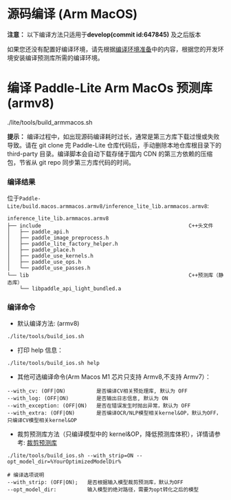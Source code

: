 # 源码编译 (Arm MacOS)

**注意：** 以下编译方法只适用于**develop(commit id:647845)** 及之后版本

如果您还没有配置好编译环境，请先根据[编译环境准备](compile_env.html#mac-os)中的内容，根据您的开发环境安装编译预测库所需的编译环境。

# 编译 Paddle-Lite Arm MacOs 预测库 (armv8)

./lite/tools/build_armmacos.sh

**提示：** 编译过程中，如出现源码编译耗时过长，通常是第三方库下载过慢或失败导致。请在 git clone 完 Paddle-Lite 仓库代码后，手动删除本地仓库根目录下的 third-party 目录。编译脚本会自动下载存储于国内 CDN 的第三方依赖的压缩包，节省从 git repo 同步第三方库代码的时间。

### 编译结果

位于`Paddle-Lite/build.macos.armmacos.armv8/inference_lite_lib.armmacos.armv8`:

```shell
inference_lite_lib.armmacos.armv8
├── include                                                C++头文件
│   ├── paddle_api.h
│   ├── paddle_image_preprocess.h
│   ├── paddle_lite_factory_helper.h
│   ├── paddle_place.h
│   ├── paddle_use_kernels.h
│   ├── paddle_use_ops.h
│   └── paddle_use_passes.h
└── lib                                                    C++预测库（静态库）
    └── libpaddle_api_light_bundled.a
```

### 编译命令

- 默认编译方法: (armv8)

```shell
./lite/tools/build_ios.sh
```

- 打印 help 信息：

```shell
./lite/tools/build_ios.sh help
```

- 其他可选编译命令(Arm Macos M1 芯片只支持 Armv8,不支持 Armv7）：

```shell
--with_cv: (OFF|ON)          是否编译CV相关预处理库, 默认为 OFF
--with_log: (OFF|ON)         是否输出日志信息, 默认为 ON
--with_exception: (OFF|ON)   是否在错误发生时抛出异常，默认为 OFF
--with_extra: (OFF|ON)       是否编译OCR/NLP模型相关kernel&OP，默认为OFF，只编译CV模型相关kernel&OP
```

- 裁剪预测库方法（只编译模型中的 kernel&OP，降低预测库体积），详情请参考: [裁剪预测库](library_tailoring)

```shell
./lite/tools/build_ios.sh --with_strip=ON --opt_model_dir=%YourOptimizedModelDir%

# 编译选项说明
--with_strip: (OFF|ON);   是否根据输入模型裁剪预测库，默认为OFF
--opt_model_dir:          输入模型的绝对路径，需要为opt转化之后的模型
```
